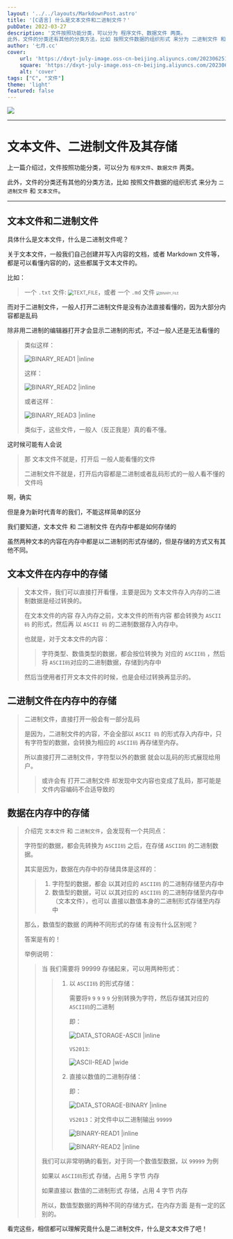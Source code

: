 ```yaml
---
layout: '../../layouts/MarkdownPost.astro'
title: '[C语言] 什么是文本文件和二进制文件？'
pubDate: 2022-03-27
description: '文件按照功能分类，可以分为 程序文件、数据文件 两类。
此外，文件的分类还有其他的分类方法，比如 按照文件数据的组织形式 来分为 二进制文件 和 文本文件。'
author: '七月.cc'
cover:
    url: 'https://dxyt-july-image.oss-cn-beijing.aliyuncs.com/202306251813684.png'
    square: 'https://dxyt-july-image.oss-cn-beijing.aliyuncs.com/202306251813684.png'
    alt: 'cover'
tags: ["C", "文件"]
theme: 'light'
featured: false
---
```


![ ](https://dxyt-july-image.oss-cn-beijing.aliyuncs.com/202306251813684.png)

---



# 文本文件、二进制文件及其存储

上一篇介绍过，文件按照功能分类，可以分为 `程序文件`、`数据文件` 两类。

此外，文件的分类还有其他的分类方法，比如 按照文件数据的组织形式 来分为 `二进制文件` 和 `文本文件`。

---

## 文本文件和二进制文件

具体什么是文本文件，什么是二进制文件呢？

关于文本文件，一般我们自己创建并写入内容的文档，或者 Markdown 文件等，都是可以看懂内容的的，这些都属于文本文件的。

比如：

> 一个 `.txt` 文件:  <img src="https://dxyt-july-image.oss-cn-beijing.aliyuncs.com/FILE_CONTROL/file-TEXT_FILE.png" alt="TEXT_FILE" style="zoom: 80%;" />，或者 一个 `.md` 文件 <img src="https://dxyt-july-image.oss-cn-beijing.aliyuncs.com/FILE_CONTROL/file-BINARY_FILE.png" alt="BINARY_FILE" style="zoom:50%;" />

而对于二进制文件，一般人打开二进制文件是没有办法直接看懂的，因为大部分内容都是乱码

除非用二进制的编辑器打开才会显示二进制的形式，不过一般人还是无法看懂的

>类似这样：
>
>![BINARY_READ1 |inline](https://dxyt-july-image.oss-cn-beijing.aliyuncs.com/FILE_CONTROL/file-BINARY_READ1.png)
>
>这样：
>
>![BINARY_READ2 |inline](https://dxyt-july-image.oss-cn-beijing.aliyuncs.com/FILE_CONTROL/file-BINARY_READ2.png)
>
>或者这样：
>
>![BINARY_READ3 |inline](https://dxyt-july-image.oss-cn-beijing.aliyuncs.com/FILE_CONTROL/file-BINARY_READ3.png)
>
>类似于，这些文件，一般人（反正我是）真的看不懂。

这时候可能有人会说

> 那 文本文件不就是，打开后 一般人能看懂的文件
>
> 二进制文件不就是，打开后内容都是二进制或者乱码形式的一般人看不懂的文件吗

啊，确实

但是身为新时代青年的我们，不能这样简单的区分

我们要知道，文本文件 和 二进制文件  在内存中都是如何存储的

虽然两种文本的内容在内存中都是以二进制的形式存储的，但是存储的方式又有其他不同。

## 文本文件在内存中的存储

> 文本文件，我们可以直接打开看懂，主要是因为 文本文件存入内存的二进制数据是经过转换的。
>
> 在文本文件的内容 存入内存之前，文本文件的所有内容 都会转换为 `ASCII 码` 的形式，然后再 以 `ASCII 码` 的二进制数据存入内存中。
>
> 也就是，对于文本文件的内容：
>
> > 字符类型、数值类型的数据，都会按位转换为 对应的 `ASCII码` ，然后将 `ASCII码`对应的二进制数据，存储到内存中
>
> 然后当使用者打开文本文件的时候，也是会经过转换再显示的。

## 二进制文件在内存中的存储

> 二进制文件，直接打开一般会有一部分乱码
>
> 是因为，二进制文件的内容，不会全部以 `ASCII 码` 的形式存入内存中，只有字符型的数据，会转换为相应的 `ASCII码` 再存储至内存。
>
> 所以直接打开二进制文件，字符型以外的数据 就会以乱码的形式展现给用户。
>
> > 或许会有 打开二进制文件 却发现中文内容也变成了乱码，那可能是文件内容编码不合适导致的

## 数据在内存中的存储

> 介绍完 `文本文件` 和 `二进制文件`，会发现有一个共同点：
>
> 字符型的数据，都会先转换为 `ASCII码` 之后，在存储 `ASCII码` 的二进制数据。
>
> 其实是因为，数据在内存中的存储具体是这样的：
>
> > 1. 字符型的数据，都会 以其对应的 `ASCII码` 的二进制存储至内存中
> > 2. 数值型的数据，可以 以其对应的 `ASCII码` 的二进制存储至内存中（文本文件），也可以 直接以数值本身的二进制形式存储至内存中 
>
> 那么，数值型的数据 的两种不同形式的存储 有没有什么区别呢？
>
> 答案是有的！
>
> 举例说明：
>
> > 当 我们需要将 99999 存储起来，可以用两种形式：
> >
> > > 1. 以 `ASCII码` 的形式存储：
> > >
> > >    需要将`9` `9` `9` `9` `9` 分别转换为字符，然后存储其对应的 `ASCII码`的二进制
> > >
> > >    即：
> > >
> > >    ![DATA_STORAGE-ASCII |inline](https://dxyt-july-image.oss-cn-beijing.aliyuncs.com/FILE_CONTROL/file-DATA_STORAGE-ASCII.png)
> > >
> > >    `VS2013`:
> > >
> > >    ![ASCII-READ |wide](https://dxyt-july-image.oss-cn-beijing.aliyuncs.com/FILE_CONTROL/file-DATA_STORAGE-ASCII-READ.png)
> > >
> > > 2. 直接以数值的二进制存储：
> > >
> > >    即：
> > >
> > >    ![DATA_STORAGE-BINARY |inline](https://dxyt-july-image.oss-cn-beijing.aliyuncs.com/FILE_CONTROL/file-DATA_STORAGE-BINARY.png)
> > >
> > >    `VS2013`：对文件中以二进制输出 `99999`
> > >
> > >    ![BINARY-READ1 |inline](https://dxyt-july-image.oss-cn-beijing.aliyuncs.com/FILE_CONTROL/file-DATA_STORAGE-BINARY-READ.png)
> > >
> > >    ![BINARY-READ2 |inline](https://dxyt-july-image.oss-cn-beijing.aliyuncs.com/FILE_CONTROL/file-DATA_STORAGE-BINARY-READ2.png)
> >
> > 我们可以非常明确的看到，对于同一个数值型数据，以 `99999` 为例
> >
> > 如果以 `ASCII码`形式 存储，占用 5 字节 内存
> >
> > 如果直接以 数值的二进制形式 存储，占用 4 字节 内存
> >
> > 所以，数值型数据的两种不同的存储方式，在内存方面 是有一定的区别的。

看完这些，相信都可以理解究竟什么是二进制文件，什么是文本文件了吧！

